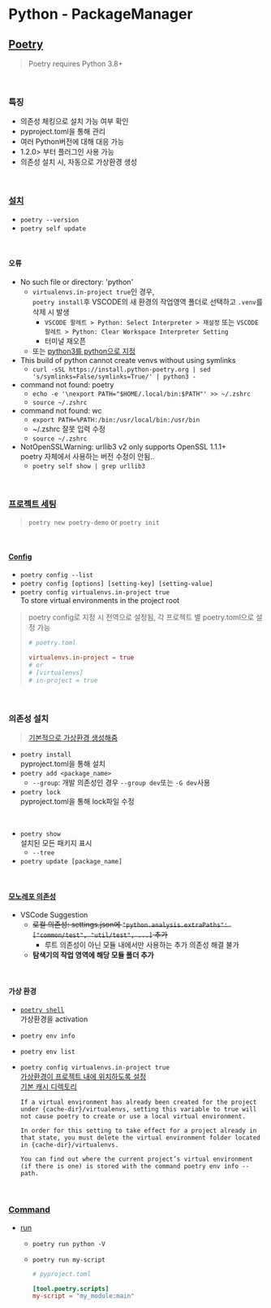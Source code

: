# Python - PackageManager

## [Poetry](https://python-poetry.org/docs/)

> Poetry requires Python 3.8+

<br />

### 특징

- 의존성 체킹으로 설치 가능 여부 확인
- pyproject.toml을 통해 관리
- 여러 Python버전에 대해 대응 가능
- 1.2.0> 부터 플러그인 사용 가능
- 의존성 설치 시, 자동으로 가상환경 생성

<br />

### [설치](https://python-poetry.org/docs/#installing-with-the-official-installer)

- `poetry --version`
- `poetry self update`

<br />

#### 오류

- No such file or directory: 'python'
  - `virtualenvs.in-project true`인 경우,\
    `poetry install`후 VSCODE의 새 환경의 작업영역 폴더로 선택하고 `.venv`를 삭제 시 발생
    - `VSCODE 팔레트 > Python: Select Interpreter > 재설정` 또는 `VSCODE 팔레트 > Python: Clear Workspace Interpreter Setting`
    - 터미널 재오픈
  - 또는 [python3를 python으로 지정](./Grammar.md#오류)
- This build of python cannot create venvs without using symlinks
  - `curl -sSL https://install.python-poetry.org | sed 's/symlinks=False/symlinks=True/' | python3 -`
- command not found: poetry
  - `echo -e '\nexport PATH="$HOME/.local/bin:$PATH"' >> ~/.zshrc`
  - `source ~/.zshrc`
- command not found: wc
  - `export PATH=%PATH:/bin:/usr/local/bin:/usr/bin`
  - ~/.zshrc 잘못 입력 수정
  - `source ~/.zshrc`
- NotOpenSSLWarning: urllib3 v2 only supports OpenSSL 1.1.1+\
  poetry 자체에서 사용하는 버전 수정이 안됨..
  - `poetry self show | grep urllib3`

<br />

### [프로젝트 세팅](https://python-poetry.org/docs/basic-usage/#project-setup)

> `poetry new poetry-demo` or `poetry init`

<br />

#### [Config](https://python-poetry.org/docs/configuration/)

- `poetry config --list`
- `poetry config [options] [setting-key] [setting-value]`
- `poetry config virtualenvs.in-project true`\
  To store virtual environments in the project root

> poetry config로 지정 시 전역으로 설정됨, 각 프로젝트 별 poetry.toml으로 설정 가능
>
> ```toml
> # poetry.toml
>
> virtualenvs.in-project = true
> # or
> # [virtualenvs]
> # in-project = true
>
> ```

<br />

### 의존성 설치

> [기본적으로 가상환경 생성해줌](https://python-poetry.org/docs/basic-usage/#using-your-virtual-environment)

- `poetry install`\
  pyproject.toml을 통해 설치
- `poetry add <package_name>`
  - `--group`: 개발 의존성인 경우 `--group dev`또는 `-G dev`사용
- `poetry lock`\
  pyproject.toml을 통해 lock파일 수정

<br />

- `poetry show`\
  설치된 모든 패키지 표시
  - `--tree`
- `poetry update [package_name]`

<br />

#### [모노레포 의존성](https://python-poetry.org/docs/dependency-specification/#path-dependencies)

- VSCode Suggestion
  - ~~로컬 의존성: settings.json에 `"python.analysis.extraPaths": ["common/test", "util/test", ...]` 추가~~
    - 루트 의존성이 아닌 모듈 내에서만 사용하는 추가 의존성 해결 불가
  - **탐색기의 작업 영역에 해당 모듈 폴더 추가**

<br />

#### 가상 환경

- [`poetry shell`](https://python-poetry.org/docs/cli/#shell)\
  가상환경을 activation
- `poetry env info`
- `poetry env list`
- `poetry config virtualenvs.in-project true`\
  [가상환경이 프로젝트 내에 위치하도록 설정](https://python-poetry.org/docs/configuration/#virtualenvsin-project)\
  [기본 캐시 디렉토리](https://python-poetry.org/docs/configuration/#cache-dir)

  ```text
  If a virtual environment has already been created for the project under {cache-dir}/virtualenvs, setting this variable to true will not cause poetry to create or use a local virtual environment.

  In order for this setting to take effect for a project already in that state, you must delete the virtual environment folder located in {cache-dir}/virtualenvs.

  You can find out where the current project’s virtual environment (if there is one) is stored with the command poetry env info --path.
  ```

<br />

### [Command](https://python-poetry.org/docs/cli/)

- [run](https://python-poetry.org/docs/cli/#run)

  - `poetry run python -V`
  - `poetry run my-script`

    ```toml
    # pyproject.toml

    [tool.poetry.scripts]
    my-script = "my_module:main"
    ```
